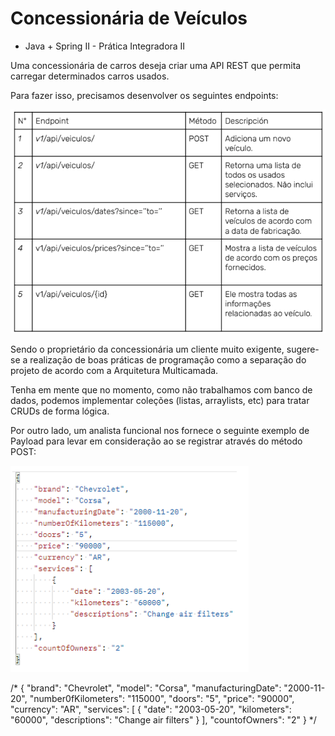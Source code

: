 # Concessionária de Veículos

- Java + Spring II - Prática Integradora II

Uma concessionária de carros deseja criar uma API REST que permita carregar
determinados carros usados.

Para fazer isso, precisamos desenvolver os
seguintes endpoints:

![img.png](img1.png)

Sendo o proprietário da concessionária um cliente muito exigente, sugere-se a
realização de boas práticas de programação como a separação do projeto de
acordo com a Arquitetura Multicamada.

Tenha em mente que no momento, como não trabalhamos com banco de dados,
podemos implementar coleções (listas, arraylists, etc) para tratar CRUDs de forma
lógica.

Por outro lado, um analista funcional nos fornece o seguinte exemplo de Payload para levar em consideração ao se registrar através do método POST:

![img.png](img2.png)

/*
{
   "brand": "Chevrolet",
   "model": "Corsa",
   "manufacturingDate": "2000-11-20",
   "number0fKilometers": "115000",
   "doors": "5",
   "price": "90000",
   "currency": "AR",
   "services": [
      {
         "date": "2003-05-20",
         "kilometers": "60000",
         "descriptions": "Change air filters"
      }
   ],
   "countofOwners": "2"
}
*/
